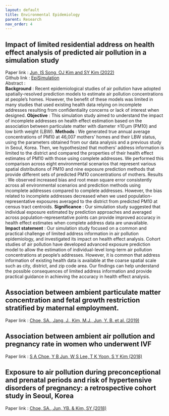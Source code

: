 ```yaml
---
layout: default
title: Environmental Epidemiology
parent: Research
nav_order: 4
---
```


## Impact of limited residential address on health effect analysis of predicted air pollution in a simulation study
Paper  link : [Jun, IS Song, OJ Kim and SY Kim (2022)](https://doi.org/10.1038/s41370-022-00412-1)\
Github link : [EpiSimulation](https://github.com/junpeea/PM-SEOULSIM)\
Abstract :\
**Background** : Recent epidemiological studies of air pollution have adopted spatially-resolved prediction models to estimate air pollution concentrations at people’s homes. However, the benefit of these models was limited in many studies that used existing health data relying on incomplete addresses resulting from confidentiality concerns or lack of interest when designed.
**Objective** : This simulation study aimed to understand the impact of incomplete addresses on health effect estimation based on the association between particulate matter with diameter ≤10 µm (PM10) and low birth weight (LBW).
**Methods** : We generated true annual average concentrations of PM10 at 46,007 mothers’ homes and their LBW status, using the parameters obtained from our data analysis and a previous study in Seoul, Korea. Then, we hypothesized that mothers’ address information is limited to the district and compared the properties of their health effect estimates of PM10 with those using complete addresses. We performed this comparison across eight environmental scenarios that represent various spatial distributions of PM10 and nine exposure prediction methods that provide different sets of predicted PM10 concentrations of mothers.
Results : We observed increased bias and root mean square error consistently across all environmental scenarios and prediction methods using incomplete addresses compared to complete addresses. However, the bias related to incomplete addresses decreased when we used population-representative exposures averaged to the district from predicted PM10 at census tract centroids.
**Significance** : Our simulation study suggested that individual exposure estimated by prediction approaches and averaged across population-representative points can provide improved accuracy in health effect estimates when complete address data are unavailable.
**Impact statement** : Our simulation study focused on a common and practical challenge of limited address information in air pollution epidemiology, and investigated its impact on health effect analysis. Cohort studies of air pollution have developed advanced exposure prediction model to allow the estimation of individual-level long-term air pollution concentrations at people’s addresses. However, it is common that address information of existing health data is available at the coarse spatial scale such as city, district, and zip code area. Our findings can help understand the possible consequences of limited address information and provide practical guidance in achieving the accuracy in health effect analysis.

## Association between ambient particulate matter concentration and fetal growth restriction stratified by maternal employment.
Paper  link : [Choe, SA., Jang, J., Kim, M.J., Jun, Y. B. et al. (2019)](https://doi.org/10.1186/s12884-019-2401-9)

## Association between ambient air pollution and pregnancy rate in women who underwent IVF
Paper  link : [S A Choe, Y B Jun, W S Lee, T K Yoon, S Y Kim (2018)](https://doi.org/10.1093/humrep/dey076)

## Exposure to air pollution during preconceptional and prenatal periods and risk of hypertensive disorders of pregnancy: a retrospective cohort study in Seoul, Korea
Paper  link : [Choe, SA., Jun, YB. & Kim, SY (2018)](https://doi.org/10.1186/s12884-018-1982-z)

